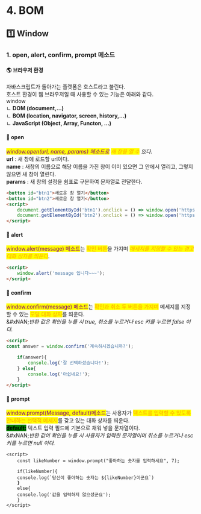 # 4. BOM

## 1️⃣ Window

### 1. open, alert, confirm, prompt 메소드

#### 🌎 브라우저 환경

자바스크립트가 돌아가는 플랫폼은 호스트라고 불린다.\
호스트 환경이 웹 브라우저일 때 사용할 수 있는 기능은 아래와 같다.\
window\
&#x20;  ㄴ **DOM (document,...)**\
&#x20;  ㄴ **BOM (location, navigator, screen, history,...)**\
&#x20;  ㄴ **JavaScript (Object, Array, Functon, ...)**

#### 🔹 open

_<mark style="color:purple;">window.open(url, name, params) 메소드로</mark> <mark style="color:orange;">새 창을 열 수</mark> 있다._\
**url** : 새 창에 로드할 url이다.\
**name** : 새창의 이름으로 해당 이름을 가진 창이 이미 있으면 그 안에서 열리고, 그렇지 않으면 새 창이 열린다.\
**params** : 새 창의 설정을 쉼표로 구분하여 문자열로 전달한다.

```html
<button id="btn1">새로운 창 열기</button>
<button id="btn2">새로운 창 열기</button>
<script>
    document.getElementById('btn1').onclick = () => window.open('https://www.google.com', 'popup1','width=1080, height = 800');
    document.getElementById('btn2').onclick = () => window.open('https://www.naver.com', 'popup1','width=1080, height = 800');
</script>
```

#### 🔹 alert

<mark style="color:purple;">window.alert(message) 메소드</mark>는 <mark style="color:orange;">확인 버튼</mark>을 가지며 _<mark style="color:orange;">메세지를 지정할 수 있는 경고 대화 상자를 띄운다</mark>_.

```html
<script>
    window.alert('message 입니다~~~');
</script>
```

#### 🔹 confirm

<mark style="color:purple;">window.confirm(message) 메소드</mark>는 <mark style="color:orange;">확인과 취소 두 버튼을 가지며</mark> 메세지를 지정 할 수 있는 <mark style="color:orange;">모달 대화 상자</mark>를 띄운다.\
&#xNAN;_&#xBC18;환 값은 확인을 누를 시 true, 취소를 누르거나 esc 키를 누르면 false 이다._

```html
<script>
const answer = window.confirm('계속하시겠습니까?');

    if(answer){
        console.log('잘 선택하셨습니다!');
    } else{
        console.log('아쉽네요!');
    }
</script>
```

#### 🔹 prompt

<mark style="color:purple;">window.prompt(Message, default)메소드</mark>는 사용자가 <mark style="color:orange;">텍스트를 입력할 수 있도록 안내하는 선택적 메세지</mark>를 갖고 있는 대화 상자를 띄운다.\
<mark style="background-color:green;">**default:**</mark> 텍스트 입력 필드에 기본으로 채워 넣을 문자열이다.\
&#xNAN;_&#xBC18;환 값이 확인을 누를 시 사용자가 입력한 문자열이며 취소를 누르거나 esc 키를 누르면 null 이다._

<pre class="language-html"><code class="lang-html">&#x3C;script>
    const likeNumber = window.prompt("좋아하는 숫자를 입력하세요", 7);

    if(likeNumber){
    console.log(`당신이 좋아하는 숫자는 ${likeNumber}이군요`)
<strong>    }
</strong>    else{
    console.log('값을 입력하지 않으셨군요');
    }
&#x3C;/script>
</code></pre>
